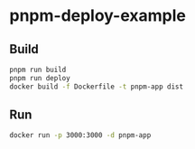 # pnpm-deploy-example

## Build

```bash
pnpm run build
pnpm run deploy
docker build -f Dockerfile -t pnpm-app dist
```

## Run

```bash
docker run -p 3000:3000 -d pnpm-app
```
